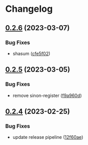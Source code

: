 # Changelog

## [0.2.6](https://github.com/aquiladev/bls-snap/compare/bls-snap-v0.2.5...bls-snap-v0.2.6) (2023-03-07)


### Bug Fixes

* shasum ([cfe5f02](https://github.com/aquiladev/bls-snap/commit/cfe5f02176f80a99bca193f24c87ff69cddf5be5))

## [0.2.5](https://github.com/aquiladev/bls-snap/compare/bls-snap-v0.2.4...bls-snap-v0.2.5) (2023-03-05)


### Bug Fixes

* remove sinon-register ([f9a960d](https://github.com/aquiladev/bls-snap/commit/f9a960d9a4b19b506824587367c50e43926d2f58))

## [0.2.4](https://github.com/aquiladev/bls-snap/compare/bls-snap-v0.2.3...bls-snap-v0.2.4) (2023-02-25)


### Bug Fixes

* update release pipeline ([12f60ae](https://github.com/aquiladev/bls-snap/commit/12f60aed123458237b1b7e808a5bfc9160823de8))
